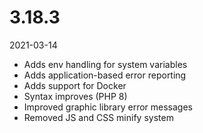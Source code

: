 # 3.18.3

2021-03-14

- Adds env handling for system variables
- Adds application-based error reporting
- Adds support for Docker
- Syntax improves (PHP 8)
- Improved graphic library error messages
- Removed JS and CSS minify system
